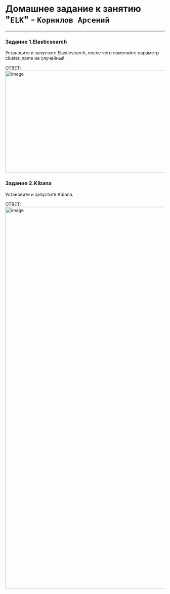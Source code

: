 # Домашнее задание к занятию "`ELK`" - `Корнилов Арсений`

---
### Задание 1.Elasticsearch
Установите и запустите Elasticsearch, после чего поменяйте параметр cluster_name на случайный.

ОТВЕТ: <img width="844" height="322" alt="image" src="https://github.com/user-attachments/assets/379d8bfa-a3ac-4c0b-b7b8-3a3372fff8f4" />


### Задание 2.Kibana
Установите и запустите Kibana.

ОТВЕТ: <img width="2495" height="1204" alt="image" src="https://github.com/user-attachments/assets/fc7816b8-98fa-444f-8e62-55d145be537d" />

